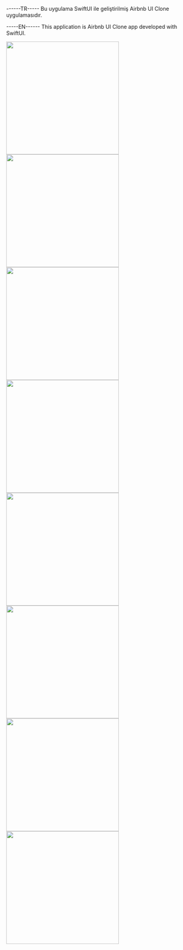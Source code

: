 ------TR-----
Bu uygulama SwiftUI ile geliştirilmiş Airbnb UI Clone uygulamasıdır.

-----EN------
This application is Airbnb UI Clone app developed with SwiftUI.

<img src="https://github.com/user-attachments/assets/2ee58b0b-7371-43a6-a85a-cfd553edae57" width="300">
<img src="https://github.com/user-attachments/assets/d6d47484-ad44-4923-a0a9-6fd663128220" width="300">
<img src="https://github.com/user-attachments/assets/67620806-5b00-4ae8-9020-c3cd7c9e8cea" width="300">
<img src="https://github.com/user-attachments/assets/59a7d0f8-69c0-4bd2-bf97-e06a45c41548" width="300">
<img src="https://github.com/user-attachments/assets/7a4b9cf3-2ed1-40a9-b9fd-b614e4b3934d" width="300">
<img src="https://github.com/user-attachments/assets/701c56c7-0b19-408b-8e3b-2b609bee96b2" width="300">
<img src="https://github.com/user-attachments/assets/05278ee7-da13-4aee-ba07-b7b007a6f376" width="300">
<img src="https://github.com/user-attachments/assets/0e0b1220-67e9-4952-8079-afa06eacf72f" width="300">


